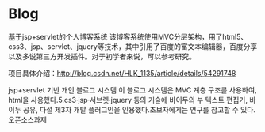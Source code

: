 # Blog
基于jsp+servlet的个人博客系统
该博客系统使用MVC分层架构，用了html5、css3、jsp、servlet、jquery等技术，其中引用了百度的富文本编辑器，百度分享以及多说第三方开发插件。对于初学者来说，可以参考研究。

项目具体介绍：http://blog.csdn.net/HLK_1135/article/details/54291748

jsp+servlet 기반 개인 블로그 시스템
이 블로그 시스템은 MVC 계층 구조를 사용하여, html을 사용했다.5.cs3·jsp·서브렛·jquery 등의 기술에 바이두의 부 텍스트 편집기, 바이두 공유, 다설 제3자 개발 플러그인을 인용했다.초보자에게는 연구를 참고할 수 있다.
오픈소스과제
